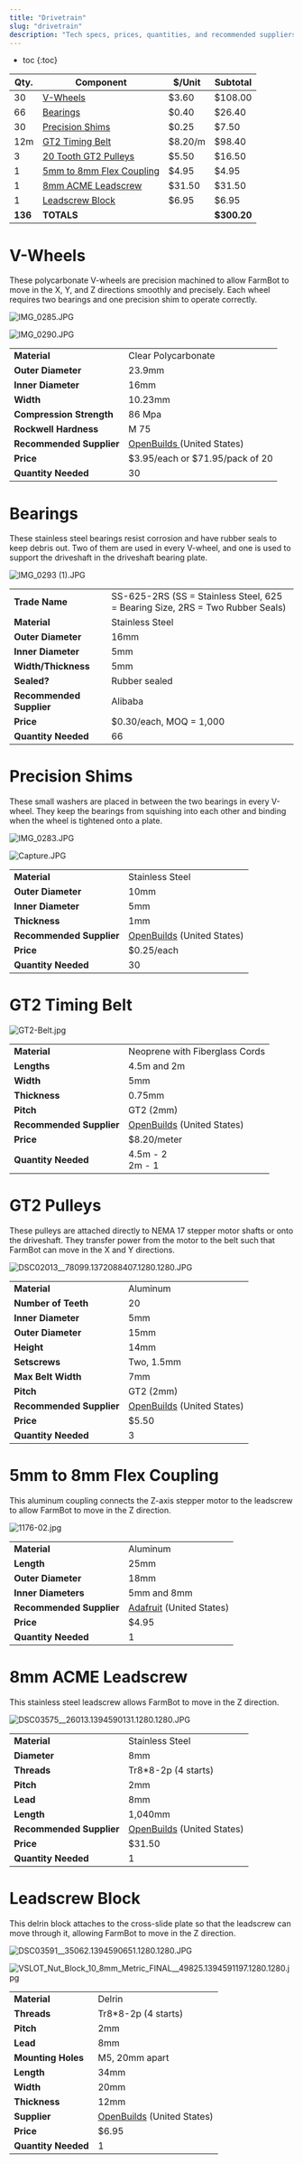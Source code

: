 ```yaml
---
title: "Drivetrain"
slug: "drivetrain"
description: "Tech specs, prices, quantities, and recommended suppliers for the drivetrain components in FarmBot Genesis"
---
```


* toc
{:toc}


|Qty.                          |Component                     |$/Unit                        |Subtotal                      |
|------------------------------|------------------------------|------------------------------|------------------------------|
|30                            |[V-Wheels](#v-wheels) |$3.60                         |$108.00
|66                            |[Bearings](#bearings) |$0.40                         |$26.40
|30                            |[Precision Shims](#precision-shims)|$0.25                         |$7.50
|12m                           |[GT2 Timing Belt](#gt2-timing-belt)|$8.20/m                       |$98.40
|3                             |[20 Tooth GT2 Pulleys](#gt2-pulleys)|$5.50                         |$16.50
|1                             |[5mm to 8mm Flex Coupling](#5mm-to-8mm-flex-coupling)|$4.95                         |$4.95
|1                             |[8mm ACME Leadscrew](#8mm-acme-leadscrew)|$31.50                        |$31.50
|1                             |[Leadscrew Block](#leadscrew-block)|$6.95                         |$6.95
|**136**                       |**TOTALS**                    |                              |**$300.20**

# V-Wheels
These polycarbonate V-wheels are precision machined to allow FarmBot to move in the X, Y, and Z directions smoothly and precisely. Each wheel requires two bearings and one precision shim to operate correctly.

![IMG_0285.JPG](_images/IMG_0285.JPG)



![IMG_0290.JPG](_images/IMG_0290.JPG)



|                              |                              |
|------------------------------|------------------------------|
|**Material**                  |Clear Polycarbonate
|**Outer Diameter**            |23.9mm
|**Inner Diameter**            |16mm
|**Width**                     |10.23mm
|**Compression Strength**      |86 Mpa
|**Rockwell Hardness**         |M 75
|**Recommended Supplier**      |[OpenBuilds ](http://openbuildspartstore.com) (United States)
|**Price**                     |$3.95/each or $71.95/pack of 20
|**Quantity Needed**           |30

# Bearings
These stainless steel bearings resist corrosion and have rubber seals to keep debris out. Two of them are used in every V-wheel, and one is used to support the driveshaft in the driveshaft bearing plate.

![IMG_0293 (1).JPG](_images/IMG_0293_(1).JPG)



|                              |                              |
|------------------------------|------------------------------|
|**Trade Name**                |SS-625-2RS (SS = Stainless Steel, 625 = Bearing Size, 2RS = Two Rubber Seals)
|**Material**                  |Stainless Steel
|**Outer Diameter**            |16mm
|**Inner Diameter**            |5mm
|**Width/Thickness**           |5mm
|**Sealed?**                   |Rubber sealed
|**Recommended Supplier**      |Alibaba
|**Price**                     |$0.30/each, MOQ = 1,000
|**Quantity Needed**           |66

# Precision Shims
These small washers are placed in between the two bearings in every V-wheel. They keep the bearings from squishing into each other and binding when the wheel is tightened onto a plate.

![IMG_0283.JPG](_images/IMG_0283.JPG)



![Capture.JPG](_images/Capture.JPG)



|                              |                              |
|------------------------------|------------------------------|
|**Material**                  |Stainless Steel
|**Outer Diameter**            |10mm
|**Inner Diameter**            |5mm
|**Thickness**                 |1mm
|**Recommended Supplier**      |[OpenBuilds](http://openbuildspartstore.com) (United States)
|**Price**                     |$0.25/each
|**Quantity Needed**           |30

# GT2 Timing Belt

![GT2-Belt.jpg](_images/Belt.jpg)



|                              |                              |
|------------------------------|------------------------------|
|**Material**                  |Neoprene with Fiberglass Cords
|**Lengths**                   |4.5m and 2m
|**Width**                     |5mm
|**Thickness**                 |0.75mm
|**Pitch**                     |GT2 (2mm)
|**Recommended Supplier**      |[OpenBuilds](http://openbuildspartstore.com) (United States)
|**Price**                     |$8.20/meter
|**Quantity Needed**           |4.5m - 2<br>2m - 1

# GT2 Pulleys
These pulleys are attached directly to NEMA 17 stepper motor shafts or onto the driveshaft. They transfer power from the motor to the belt such that FarmBot can move in the X and Y directions.

![DSC02013__78099.1372088407.1280.1280.JPG](_images/DSC02013__78099.1372088407.1280.1280.JPG)



|                              |                              |
|------------------------------|------------------------------|
|**Material**                  |Aluminum
|**Number of Teeth**           |20
|**Inner Diameter**            |5mm
|**Outer Diameter**            |15mm
|**Height**                    |14mm
|**Setscrews**                 |Two, 1.5mm
|**Max Belt Width**            |7mm
|**Pitch**                     |GT2 (2mm)
|**Recommended Supplier**      |[OpenBuilds](http://openbuildspartstore.com) (United States)
|**Price**                     |$5.50
|**Quantity Needed**           |3

# 5mm to 8mm Flex Coupling
This aluminum coupling connects the Z-axis stepper motor to the leadscrew to allow FarmBot to move in the Z direction.

![1176-02.jpg](_images/02.jpg)



|                              |                              |
|------------------------------|------------------------------|
|**Material**                  |Aluminum
|**Length**                    |25mm
|**Outer Diameter**            |18mm
|**Inner Diameters**           |5mm and 8mm
|**Recommended Supplier**      |[Adafruit](https://www.adafruit.com/products/1176) (United States)
|**Price**                     |$4.95
|**Quantity Needed**           |1

# 8mm ACME Leadscrew
This stainless steel leadscrew allows FarmBot to move in the Z direction.

![DSC03575__26013.1394590131.1280.1280.JPG](_images/DSC03575__26013.1394590131.1280.1280.JPG)



|                              |                              |
|------------------------------|------------------------------|
|**Material**                  |Stainless Steel
|**Diameter**                  |8mm
|**Threads**                   |Tr8*8-2p (4 starts)
|**Pitch**                     |2mm
|**Lead**                      |8mm
|**Length**                    |1,040mm
|**Recommended Supplier**      |[OpenBuilds](http://openbuildspartstore.com) (United States)
|**Price**                     |$31.50
|**Quantity Needed**           |1

# Leadscrew Block
This delrin block attaches to the cross-slide plate so that the leadscrew can move through it, allowing FarmBot to move in the Z direction.

![DSC03591__35062.1394590651.1280.1280.JPG](_images/DSC03591__35062.1394590651.1280.1280.JPG)



![VSLOT_Nut_Block_10_8mm_Metric_FINAL__49825.1394591197.1280.1280.jpg](_images/VSLOT_Nut_Block_10_8mm_Metric_FINAL__49825.1394591197.1280.1280.jpg)



|                              |                              |
|------------------------------|------------------------------|
|**Material**                  |Delrin
|**Threads**                   |Tr8*8-2p (4 starts)
|**Pitch**                     |2mm
|**Lead**                      |8mm
|**Mounting Holes**            |M5, 20mm apart
|**Length**                    |34mm
|**Width**                     |20mm
|**Thickness**                 |12mm
|**Supplier**                  |[OpenBuilds](http://openbuildspartstore.com) (United States)
|**Price**                     |$6.95
|**Quantity Needed**           |1

